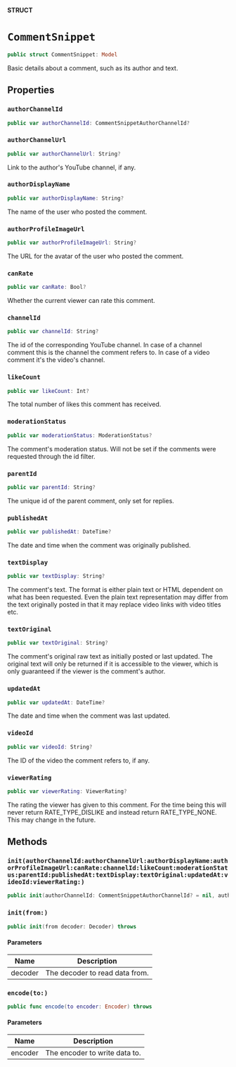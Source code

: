 **STRUCT**

# `CommentSnippet`

```swift
public struct CommentSnippet: Model
```

Basic details about a comment, such as its author and text.

## Properties
### `authorChannelId`

```swift
public var authorChannelId: CommentSnippetAuthorChannelId?
```

### `authorChannelUrl`

```swift
public var authorChannelUrl: String?
```

Link to the author's YouTube channel, if any.

### `authorDisplayName`

```swift
public var authorDisplayName: String?
```

The name of the user who posted the comment.

### `authorProfileImageUrl`

```swift
public var authorProfileImageUrl: String?
```

The URL for the avatar of the user who posted the comment.

### `canRate`

```swift
public var canRate: Bool?
```

Whether the current viewer can rate this comment.

### `channelId`

```swift
public var channelId: String?
```

The id of the corresponding YouTube channel. In case of a channel comment this is the channel the comment refers to. In case of a video comment it's the video's channel.

### `likeCount`

```swift
public var likeCount: Int?
```

The total number of likes this comment has received.

### `moderationStatus`

```swift
public var moderationStatus: ModerationStatus?
```

The comment's moderation status. Will not be set if the comments were requested through the id filter.

### `parentId`

```swift
public var parentId: String?
```

The unique id of the parent comment, only set for replies.

### `publishedAt`

```swift
public var publishedAt: DateTime?
```

The date and time when the comment was originally published.

### `textDisplay`

```swift
public var textDisplay: String?
```

The comment's text. The format is either plain text or HTML dependent on what has been requested. Even the plain text representation may differ from the text originally posted in that it may replace video links with video titles etc.

### `textOriginal`

```swift
public var textOriginal: String?
```

The comment's original raw text as initially posted or last updated. The original text will only be returned if it is accessible to the viewer, which is only guaranteed if the viewer is the comment's author.

### `updatedAt`

```swift
public var updatedAt: DateTime?
```

The date and time when the comment was last updated.

### `videoId`

```swift
public var videoId: String?
```

The ID of the video the comment refers to, if any.

### `viewerRating`

```swift
public var viewerRating: ViewerRating?
```

The rating the viewer has given to this comment. For the time being this will never return RATE_TYPE_DISLIKE and instead return RATE_TYPE_NONE. This may change in the future.

## Methods
### `init(authorChannelId:authorChannelUrl:authorDisplayName:authorProfileImageUrl:canRate:channelId:likeCount:moderationStatus:parentId:publishedAt:textDisplay:textOriginal:updatedAt:videoId:viewerRating:)`

```swift
public init(authorChannelId: CommentSnippetAuthorChannelId? = nil, authorChannelUrl: String? = nil, authorDisplayName: String? = nil, authorProfileImageUrl: String? = nil, canRate: Bool? = nil, channelId: String? = nil, likeCount: Int? = nil, moderationStatus: ModerationStatus? = nil, parentId: String? = nil, publishedAt: DateTime? = nil, textDisplay: String? = nil, textOriginal: String? = nil, updatedAt: DateTime? = nil, videoId: String? = nil, viewerRating: ViewerRating? = nil)
```

### `init(from:)`

```swift
public init(from decoder: Decoder) throws
```

#### Parameters

| Name | Description |
| ---- | ----------- |
| decoder | The decoder to read data from. |

### `encode(to:)`

```swift
public func encode(to encoder: Encoder) throws
```

#### Parameters

| Name | Description |
| ---- | ----------- |
| encoder | The encoder to write data to. |